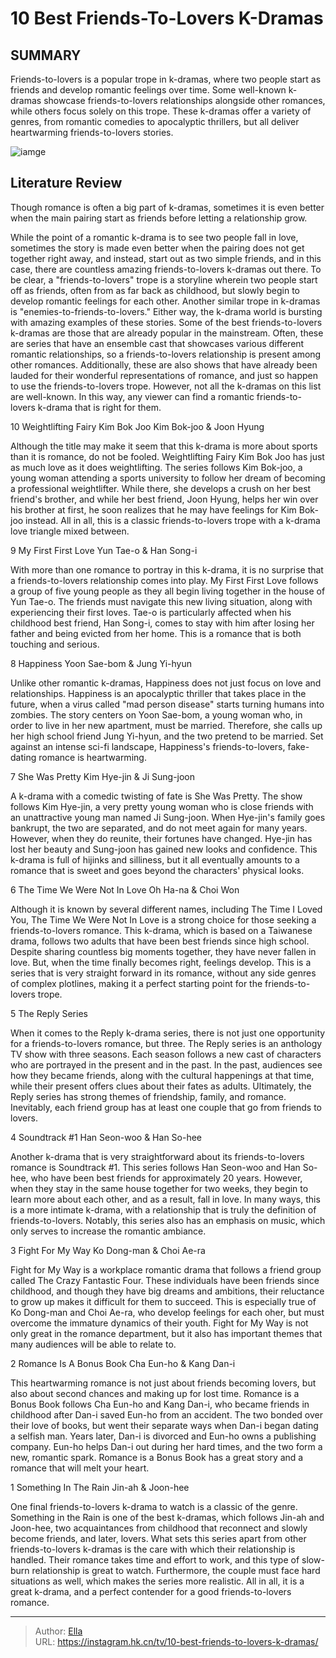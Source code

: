 # 10 Best Friends-To-Lovers K-Dramas


## SUMMARY 


 Friends-to-lovers is a popular trope in k-dramas, where two people start as friends and develop romantic feelings over time. 
 Some well-known k-dramas showcase friends-to-lovers relationships alongside other romances, while others focus solely on this trope. 
 These k-dramas offer a variety of genres, from romantic comedies to apocalyptic thrillers, but all deliver heartwarming friends-to-lovers stories. 

![iamge](https://static1.srcdn.com/wordpress/wp-content/uploads/2023/05/something-in-the-rain.jpg)

## Literature Review
Though romance is often a big part of k-dramas, sometimes it is even better when the main pairing start as friends before letting a relationship grow.




While the point of a romantic k-drama is to see two people fall in love, sometimes the story is made even better when the pairing does not get together right away, and instead, start out as two simple friends, and in this case, there are countless amazing friends-to-lovers k-dramas out there. To be clear, a &#34;friends-to-lovers&#34; trope is a storyline wherein two people start off as friends, often from as far back as childhood, but slowly begin to develop romantic feelings for each other. Another similar trope in k-dramas is &#34;enemies-to-friends-to-lovers.&#34; Either way, the k-drama world is bursting with amazing examples of these stories.
Some of the best friends-to-lovers k-dramas are those that are already popular in the mainstream. Often, these are series that have an ensemble cast that showcases various different romantic relationships, so a friends-to-lovers relationship is present among other romances. Additionally, these are also shows that have already been lauded for their wonderful representations of romance, and just so happen to use the friends-to-lovers trope. However, not all the k-dramas on this list are well-known. In this way, any viewer can find a romantic friends-to-lovers k-drama that is right for them.




























 








 10  Weightlifting Fairy Kim Bok Joo 
Kim Bok-joo &amp; Joon Hyung
        

Although the title may make it seem that this k-drama is more about sports than it is romance, do not be fooled. Weightlifting Fairy Kim Bok Joo has just as much love as it does weightlifting. The series follows Kim Bok-joo, a young woman attending a sports university to follow her dream of becoming a professional weightlifter. While there, she develops a crush on her best friend&#39;s brother, and while her best friend, Joon Hyung, helps her win over his brother at first, he soon realizes that he may have feelings for Kim Bok-joo instead. All in all, this is a classic friends-to-lovers trope with a k-drama love triangle mixed between.





 9  My First First Love 
Yun Tae-o &amp; Han Song-i
        

With more than one romance to portray in this k-drama, it is no surprise that a friends-to-lovers relationship comes into play. My First First Love follows a group of five young people as they all begin living together in the house of Yun Tae-o. The friends must navigate this new living situation, along with experiencing their first loves. Tae-o is particularly affected when his childhood best friend, Han Song-i, comes to stay with him after losing her father and being evicted from her home. This is a romance that is both touching and serious.





 8  Happiness 
Yoon Sae-bom &amp; Jung Yi-hyun
        

Unlike other romantic k-dramas, Happiness does not just focus on love and relationships. Happiness is an apocalyptic thriller that takes place in the future, when a virus called &#34;mad person disease&#34; starts turning humans into zombies. The story centers on Yoon Sae-bom, a young woman who, in order to live in her new apartment, must be married. Therefore, she calls up her high school friend Jung Yi-hyun, and the two pretend to be married. Set against an intense sci-fi landscape, Happiness&#39;s friends-to-lovers, fake-dating romance is heartwarming.





 7  She Was Pretty 
Kim Hye-jin &amp; Ji Sung-joon
        

A k-drama with a comedic twisting of fate is She Was Pretty. The show follows Kim Hye-jin, a very pretty young woman who is close friends with an unattractive young man named Ji Sung-joon. When Hye-jin&#39;s family goes bankrupt, the two are separated, and do not meet again for many years. However, when they do reunite, their fortunes have changed. Hye-jin has lost her beauty and Sung-joon has gained new looks and confidence. This k-drama is full of hijinks and silliness, but it all eventually amounts to a romance that is sweet and goes beyond the characters&#39; physical looks.





 6  The Time We Were Not In Love 
Oh Ha-na &amp; Choi Won
        

Although it is known by several different names, including The Time I Loved You, The Time We Were Not In Love is a strong choice for those seeking a friends-to-lovers romance. This k-drama, which is based on a Taiwanese drama, follows two adults that have been best friends since high school. Despite sharing countless big moments together, they have never fallen in love. But, when the time finally becomes right, feelings develop. This is a series that is very straight forward in its romance, without any side genres of complex plotlines, making it a perfect starting point for the friends-to-lovers trope.





 5  The Reply Series 
        

When it comes to the Reply k-drama series, there is not just one opportunity for a friends-to-lovers romance, but three. The Reply series is an anthology TV show with three seasons. Each season follows a new cast of characters who are portrayed in the present and in the past. In the past, audiences see how they became friends, along with the cultural happenings at that time, while their present offers clues about their fates as adults. Ultimately, the Reply series has strong themes of friendship, family, and romance. Inevitably, each friend group has at least one couple that go from friends to lovers.





 4  Soundtrack #1 
Han Seon-woo &amp; Han So-hee
        

Another k-drama that is very straightforward about its friends-to-lovers romance is Soundtrack #1. This series follows Han Seon-woo and Han So-hee, who have been best friends for approximately 20 years. However, when they stay in the same house together for two weeks, they begin to learn more about each other, and as a result, fall in love. In many ways, this is a more intimate k-drama, with a relationship that is truly the definition of friends-to-lovers. Notably, this series also has an emphasis on music, which only serves to increase the romantic ambiance.





 3  Fight For My Way 
Ko Dong-man &amp; Choi Ae-ra
        

Fight for My Way is a workplace romantic drama that follows a friend group called The Crazy Fantastic Four. These individuals have been friends since childhood, and though they have big dreams and ambitions, their reluctance to grow up makes it difficult for them to succeed. This is especially true of Ko Dong-man and Choi Ae-ra, who develop feelings for each oher, but must overcome the immature dynamics of their youth. Fight for My Way is not only great in the romance department, but it also has important themes that many audiences will be able to relate to.





 2  Romance Is A Bonus Book 
Cha Eun-ho &amp; Kang Dan-i


 







This heartwarming romance is not just about friends becoming lovers, but also about second chances and making up for lost time. Romance is a Bonus Book follows Cha Eun-ho and Kang Dan-i, who became friends in childhood after Dan-i saved Eun-ho from an accident. The two bonded over their love of books, but went their separate ways when Dan-i began dating a selfish man. Years later, Dan-i is divorced and Eun-ho owns a publishing company. Eun-ho helps Dan-i out during her hard times, and the two form a new, romantic spark. Romance is a Bonus Book has a great story and a romance that will melt your heart.





 1  Something In The Rain 
Jin-ah &amp; Joon-hee
        

One final friends-to-lovers k-drama to watch is a classic of the genre. Something in the Rain is one of the best k-dramas, which follows Jin-ah and Joon-hee, two acquaintances from childhood that reconnect and slowly become friends, and later, lovers. What sets this series apart from other friends-to-lovers k-dramas is the care with which their relationship is handled. Their romance takes time and effort to work, and this type of slow-burn relationship is great to watch. Furthermore, the couple must face hard situations as well, which makes the series more realistic. All in all, it is a great k-drama, and a perfect contender for a good friends-to-lovers romance. 

---

> Author: [Ella](https://instagram.hk.cn/)  
> URL: https://instagram.hk.cn/tv/10-best-friends-to-lovers-k-dramas/  

